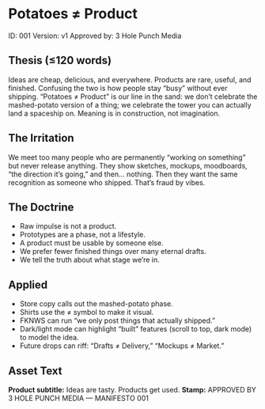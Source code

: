 # Potatoes ≠ Product

ID: 001
Version: v1
Approved by: 3 Hole Punch Media

## Thesis (≤120 words)
Ideas are cheap, delicious, and everywhere. Products are rare, useful, and finished. Confusing the two is how people stay “busy” without ever shipping. “Potatoes ≠ Product” is our line in the sand: we don’t celebrate the mashed-potato version of a thing; we celebrate the tower you can actually land a spaceship on. Meaning is in construction, not imagination.

## The Irritation
We meet too many people who are permanently “working on something” but never release anything. They show sketches, mockups, moodboards, “the direction it’s going,” and then… nothing. Then they want the same recognition as someone who shipped. That’s fraud by vibes.

## The Doctrine
- Raw impulse is not a product.
- Prototypes are a phase, not a lifestyle.
- A product must be usable by someone else.
- We prefer fewer finished things over many eternal drafts.
- We tell the truth about what stage we’re in.

## Applied
- Store copy calls out the mashed-potato phase.
- Shirts use the ≠ symbol to make it visual.
- FKNWS can run “we only post things that actually shipped.”
- Dark/light mode can highlight “built” features (scroll to top, dark mode) to model the idea.
- Future drops can riff: “Drafts ≠ Delivery,” “Mockups ≠ Market.”

## Asset Text
**Product subtitle:** Ideas are tasty. Products get used.
**Stamp:** APPROVED BY 3 HOLE PUNCH MEDIA — MANIFESTO 001
